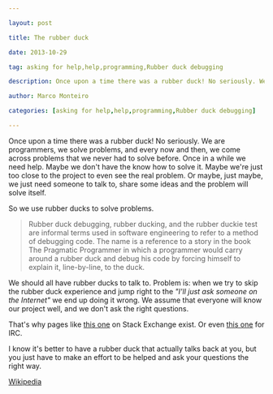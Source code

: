 ---
layout: post
title: The rubber duck
date: 2013-10-29
tag: asking for help,help,programming,Rubber duck debugging
description: Once upon a time there was a rubber duck! No seriously. We are programmers, we solve problems, and every now and then, we come across problems that we never had
author: Marco Monteiro
categories: [asking for help,help,programming,Rubber duck debugging]
---

Once upon a time there was a rubber duck! No seriously. We are programmers, we solve problems, and every now and then, we come across problems that we never had to solve before. Once in a while we need help. Maybe we don't have the know how to solve it. Maybe we're just too close to the project to even see the real problem. Or maybe, just maybe, we just need someone to talk to, share some ideas and the problem will solve itself.

So we use rubber ducks to solve problems.

<!--more-->

>Rubber duck debugging, rubber ducking, and the rubber duckie test are informal terms used in software engineering to refer to a method of debugging code. The name is a reference to a story in the book The Pragmatic Programmer in which a programmer would carry around a rubber duck and debug his code by forcing himself to explain it, line-by-line, to the duck.

We should all have rubber ducks to talk to. Problem is: when we try to skip the rubber duck experience and jump right to the *"I'll just ask someone on the Internet"* we end up doing it wrong. We assume that everyone will know our project well, and we don't ask the right questions. 

That's why pages like [this one](http://superuser.com/questions/how-to-ask) on Stack Exchange exist. Or even [this one](http://jeff.jones.be/technology/articles/how-to-ask-for-help-on-irc/) for IRC.

I know it's better to have a rubber duck that actually talks back at you, but you just have to make an effort to be helped and ask your questions the right way.

[<i class="icon-external-link"></i> Wikipedia](http://en.wikipedia.org/wiki/Rubber_duck_debugging)